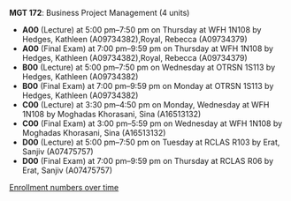 **MGT 172**: Business Project Management (4 units)

- **A00** (Lecture) at 5:00 pm–7:50 pm on Thursday at WFH 1N108 by Hedges, Kathleen (A09734382),Royal, Rebecca (A09734379)
- **A00** (Final Exam) at 7:00 pm–9:59 pm on Thursday at WFH 1N108 by Hedges, Kathleen (A09734382),Royal, Rebecca (A09734379)
- **B00** (Lecture) at 5:00 pm–7:50 pm on Wednesday at OTRSN 1S113 by Hedges, Kathleen (A09734382)
- **B00** (Final Exam) at 7:00 pm–9:59 pm on Monday at OTRSN 1S113 by Hedges, Kathleen (A09734382)
- **C00** (Lecture) at 3:30 pm–4:50 pm on Monday, Wednesday at WFH 1N108 by Moghadas Khorasani, Sina (A16513132)
- **C00** (Final Exam) at 3:00 pm–5:59 pm on Wednesday at WFH 1N108 by Moghadas Khorasani, Sina (A16513132)
- **D00** (Lecture) at 5:00 pm–7:50 pm on Tuesday at RCLAS R103 by Erat, Sanjiv (A07475757)
- **D00** (Final Exam) at 7:00 pm–9:59 pm on Thursday at RCLAS R06 by Erat, Sanjiv (A07475757)

[Enrollment numbers over time](./MGT172.tsv)
